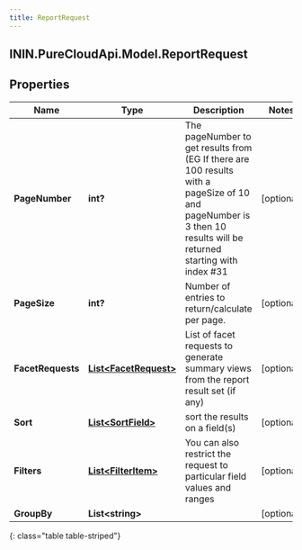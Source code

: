 ```yaml
---
title: ReportRequest
---
```

## ININ.PureCloudApi.Model.ReportRequest

## Properties

|Name | Type | Description | Notes|
|------------ | ------------- | ------------- | -------------|
| **PageNumber** | **int?** | The pageNumber to get results from (EG If there are 100 results with a pageSize of 10 and pageNumber is 3 then 10 results will be returned starting with index #31 | [optional] |
| **PageSize** | **int?** | Number of entries to return/calculate per page. | [optional] |
| **FacetRequests** | [**List&lt;FacetRequest&gt;**](FacetRequest.html) | List of facet requests to generate summary views from the report result set (if any) | [optional] |
| **Sort** | [**List&lt;SortField&gt;**](SortField.html) | sort the results on a field(s) | [optional] |
| **Filters** | [**List&lt;FilterItem&gt;**](FilterItem.html) | You can also restrict the request to particular field values and ranges | [optional] |
| **GroupBy** | **List&lt;string&gt;** |  | [optional] |
{: class="table table-striped"}


